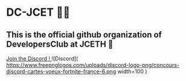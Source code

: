 # DC-JCET 🐱‍🏍

## This is the official github organization of DevelopersClub at JCETH 🏫

[Join the Discord ! ](https://discord.gg/tV5Z4GF5) ![Discord]( https://www.freepnglogos.com/uploads/discord-logo-png/concours-discord-cartes-voeux-fortnite-france-6.png width=100 )
